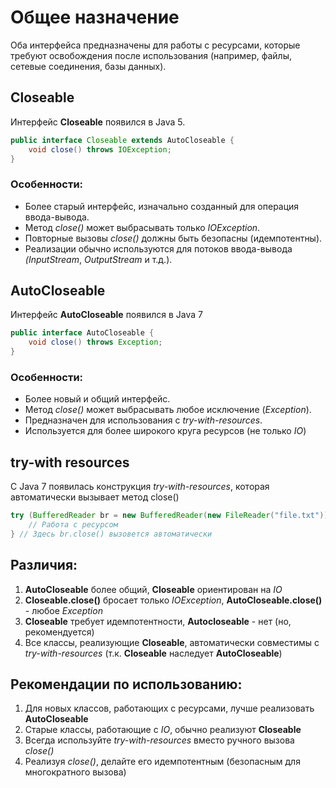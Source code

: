 # Общее назначение
Оба интерфейса предназначены для работы с ресурсами, которые требуют освобождения после использования (например, файлы, сетевые соединения, базы данных).
## Closeable
Интерфейс **Closeable** появился в Java 5.
```java
public interface Closeable extends AutoCloseable {
	void close() throws IOException;
}
```
### Особенности:
- Более старый интерфейс, изначально созданный для операция ввода-вывода.
- Метод *close()* может выбрасывать только *IOException*.
- Повторные вызовы *close()* должны быть безопасны (идемпотентны).
- Реализации обычно используются для потоков ввода-вывода *(InputStream*, *OutputStream* и т.д.).
## AutoCloseable
Интерфейс **AutoCloseable** появился в Java 7
```java
public interface AutoCloseable {
	void close() throws Exception;
}
```
### Особенности:
- Более новый и общий интерфейс.
- Метод *close()* может выбрасывать любое исключение (*Exception*).
- Предназначен для использования с *try-with-resources*.
- Используется для более широкого круга ресурсов (не только *IO*)
## try-with resources
С Java 7 появилась конструкция *try-with-resources*, которая автоматически вызывает метод close()
```java
try (BufferedReader br = new BufferedReader(new FileReader("file.txt"))) {
	// Работа с ресурсом
} // Здесь br.close() вызовется автоматически
```
## Различия:
1. **AutoCloseable** более общий, **Closeable** ориентирован на *IO*
2. **Closeable.close()** бросает только *IOException*, **AutoCloseable.close()** - любое *Exception*
3. **Closeable** требует идемпотентности, **Autocloseable** - нет (но, рекомендуется)
4. Все классы, реализующие **Closeable**, автоматически совместимы с *try-with-resources* (т.к. **Closeable** наследует **AutoCloseable**)
## Рекомендации по использованию:
1. Для новых классов, работающих с ресурсами, лучше реализовать **AutoCloseable**
2. Старые классы, работающие с *IO*, обычно реализуют **Closeable**
3. Всегда используйте *try-with-resources* вместо ручного вызова *close()*
4. Реализуя *close()*, делайте его идемпотентным (безопасным для многократного вызова)